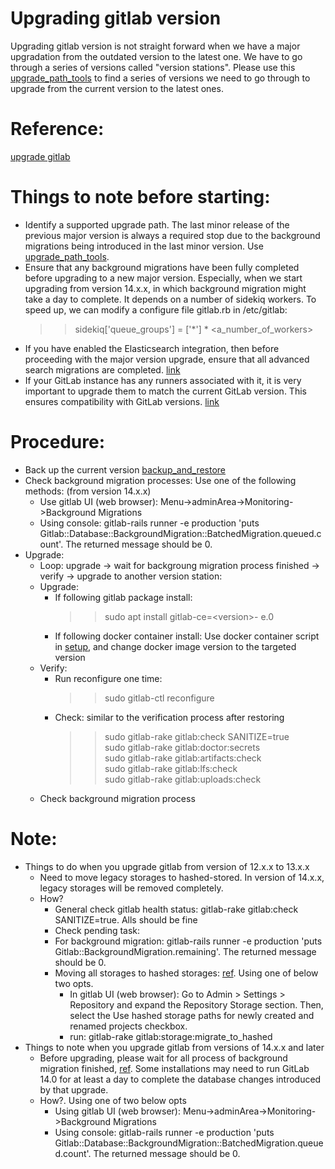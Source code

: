 # Upgrading gitlab version
Upgrading gitlab version is not straight forward when we have a major upgradation from the outdated version to the latest one. We have to go through a series of versions called "version stations". Please use this [upgrade_path_tools](https://gitlab-com.gitlab.io/support/toolbox/upgrade-path/) to find a series of versions we need to go through to upgrade from the current version to the latest ones.  

# Reference:
[upgrade gitlab](https://docs.gitlab.com/ee/update/index.html#upgrade-paths)

# Things to note before starting:
- Identify a supported upgrade path. The last minor release of the previous major version is always a required stop due to the background migrations being introduced in the last minor version. Use [upgrade_path_tools](https://gitlab-com.gitlab.io/support/toolbox/upgrade-path/).
- Ensure that any background migrations have been fully completed before upgrading to a new major version. Especially, when we start upgrading from version 14.x.x, in which background migration might take a day to complete. It depends on a number of sidekiq workers. To speed up, we can modify a configure file gitlab.rb in /etc/gitlab:
  >> sidekiq['queue_groups'] = ['*'] * \<a_number_of_workers\>
- If you have enabled the Elasticsearch integration, then before proceeding with the major version upgrade, ensure that all advanced search migrations are completed. [link](https://docs.gitlab.com/ee/update/index.html#checking-for-pending-advanced-search-migrations)
- If your GitLab instance has any runners associated with it, it is very important to upgrade them to match the current GitLab version. This ensures compatibility with GitLab versions. [link](https://docs.gitlab.com/runner/#gitlab-runner-versions)

# Procedure:
- Back up the current version [backup_and_restore](https://github.com/nguyendinh1987/gitlab-management-experience/blob/main/backup_and_restore.md)
- Check background migration processes: Use one of the following methods: (from version 14.x.x)
  - Use gitlab UI (web browser): Menu->adminArea->Monitoring->Background Migrations
  - Using console: gitlab-rails runner -e production 'puts Gitlab::Database::BackgroundMigration::BatchedMigration.queued.count'. The returned message should be 0.
- Upgrade:
  - Loop: upgrade -> wait for backgroung migration process finished -> verify -> upgrade to another version station:
  - Upgrade:
    - If following gitlab package install:
      >> sudo apt install gitlab-ce=\<version\>- e.0
    - If following docker container install: Use docker container script in [setup](https://github.com/nguyendinh1987/gitlab-management-experience/blob/main/setup.md), and change docker image version to the targeted version
  - Verify:
    - Run reconfigure one time:
      >> sudo gitlab-ctl reconfigure
    - Check: similar to the verification process after restoring
      >> sudo gitlab-rake gitlab:check SANITIZE=true  
      >> sudo gitlab-rake gitlab:doctor:secrets  
      >> sudo gitlab-rake gitlab:artifacts:check  
      >> sudo gitlab-rake gitlab:lfs:check  
      >> sudo gitlab-rake gitlab:uploads:check  
  - Check background migration process

# Note:
- Things to do when you upgrade gitlab from version of 12.x.x to 13.x.x
  - Need to move legacy storages to hashed-stored. In version of 14.x.x, legacy storages will be removed completely.
  - How?
    - General check gitlab health status: gitlab-rake gitlab:check SANITIZE=true. Alls should be fine
    - Check pending task:
    - For background migration: gitlab-rails runner -e production 'puts Gitlab::BackgroundMigration.remaining'. The returned message should be 0.
    - Moving all storages to hashed storages: [ref](https://gitlab.com/gitlab-org/gitlab-foss/-/blob/5cb94fc486b25f14d160a7a584dd9a9f23d1ccc9/doc/administration/repository_storage_types.md). Using one of below two opts.
      - In gitlab UI (web browser): Go to Admin > Settings > Repository and expand the Repository Storage section. Then, select the Use hashed storage paths for newly created and renamed projects checkbox.
      - run: gitlab-rake gitlab:storage:migrate_to_hashed
- Things to note when you upgrade gitlab from versions of 14.x.x and later
  - Before upgrading, please wait for all process of background migration finished, [ref](https://docs.gitlab.com/ee/update/background_migrations.html). Some installations may need to run GitLab 14.0 for at least a day to complete the database changes introduced by that upgrade.
  - How?. Using one of two below opts
    - Using gitlab UI (web browser): Menu->adminArea->Monitoring->Background Migrations
    - Using console: gitlab-rails runner -e production 'puts Gitlab::Database::BackgroundMigration::BatchedMigration.queued.count'. The returned message should be 0.
